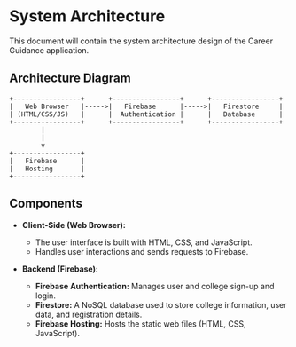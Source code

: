 # System Architecture

This document will contain the system architecture design of the Career Guidance application.

## Architecture Diagram

```
+-----------------+      +-----------------+      +-----------------+
|   Web Browser   |----->|   Firebase      |----->|   Firestore     |
| (HTML/CSS/JS)   |      |  Authentication |      |   Database      |
+-----------------+      +-----------------+      +-----------------+
        |
        |
        v
+-----------------+
|   Firebase      |
|   Hosting       |
+-----------------+
```

## Components

*   **Client-Side (Web Browser):**
    *   The user interface is built with HTML, CSS, and JavaScript.
    *   Handles user interactions and sends requests to Firebase.

*   **Backend (Firebase):**
    *   **Firebase Authentication:** Manages user and college sign-up and login.
    *   **Firestore:** A NoSQL database used to store college information, user data, and registration details.
    *   **Firebase Hosting:** Hosts the static web files (HTML, CSS, JavaScript).
